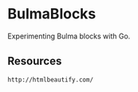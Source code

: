 # BulmaBlocks
Experimenting Bulma blocks with Go.


## Resources
```html
http://htmlbeautify.com/
```
